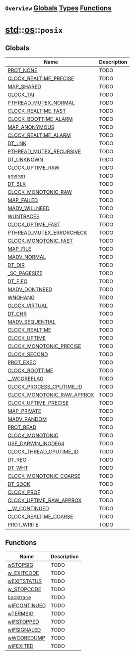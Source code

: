 ## `Overview` [Globals](./globals.md) [Types](./types.md) [Functions](./functions.md)
# [std](./../../std.md)::[os](./../os.md)::`posix`
## Globals
|Name|Description|
|----|-----------|
|[PROT_NONE](#todo)|TODO|
|[CLOCK_REALTIME_PRECISE](#todo)|TODO|
|[MAP_SHARED](#todo)|TODO|
|[CLOCK_TAI](#todo)|TODO|
|[PTHREAD_MUTEX_NORMAL](#todo)|TODO|
|[CLOCK_REALTIME_FAST](#todo)|TODO|
|[CLOCK_BOOTTIME_ALARM](#todo)|TODO|
|[MAP_ANONYMOUS](#todo)|TODO|
|[CLOCK_REALTIME_ALARM](#todo)|TODO|
|[DT_LNK](#todo)|TODO|
|[PTHREAD_MUTEX_RECURSIVE](#todo)|TODO|
|[DT_UNKNOWN](#todo)|TODO|
|[CLOCK_UPTIME_RAW](#todo)|TODO|
|[environ](#todo)|TODO|
|[DT_BLK](#todo)|TODO|
|[CLOCK_MONOTONIC_RAW](#todo)|TODO|
|[MAP_FAILED](#todo)|TODO|
|[MADV_WILLNEED](#todo)|TODO|
|[WUNTRACES](#todo)|TODO|
|[CLOCK_UPTIME_FAST](#todo)|TODO|
|[PTHREAD_MUTEX_ERRORCHECK](#todo)|TODO|
|[CLOCK_MONOTONIC_FAST](#todo)|TODO|
|[MAP_FILE](#todo)|TODO|
|[MADV_NORMAL](#todo)|TODO|
|[DT_DIR](#todo)|TODO|
|[_SC_PAGESIZE](#todo)|TODO|
|[DT_FIFO](#todo)|TODO|
|[MADV_DONTNEED](#todo)|TODO|
|[WNOHANG](#todo)|TODO|
|[CLOCK_VIRTUAL](#todo)|TODO|
|[DT_CHR](#todo)|TODO|
|[MADV_SEQUENTIAL](#todo)|TODO|
|[CLOCK_REALTIME](#todo)|TODO|
|[CLOCK_UPTIME](#todo)|TODO|
|[CLOCK_MONOTONIC_PRECISE](#todo)|TODO|
|[CLOCK_SECOND](#todo)|TODO|
|[PROT_EXEC](#todo)|TODO|
|[CLOCK_BOOTTIME](#todo)|TODO|
|[__WCOREFLAG](#todo)|TODO|
|[CLOCK_PROCESS_CPUTIME_ID](#todo)|TODO|
|[CLOCK_MONOTONIC_RAW_APPROX](#todo)|TODO|
|[CLOCK_UPTIME_PRECISE](#todo)|TODO|
|[MAP_PRIVATE](#todo)|TODO|
|[MADV_RANDOM](#todo)|TODO|
|[PROT_READ](#todo)|TODO|
|[CLOCK_MONOTONIC](#todo)|TODO|
|[USE_DARWIN_INODE64](#todo)|TODO|
|[CLOCK_THREAD_CPUTIME_ID](#todo)|TODO|
|[DT_REG](#todo)|TODO|
|[DT_WHT](#todo)|TODO|
|[CLOCK_MONOTONIC_COARSE](#todo)|TODO|
|[DT_SOCK](#todo)|TODO|
|[CLOCK_PROF](#todo)|TODO|
|[CLOCK_UPTIME_RAW_APPROX](#todo)|TODO|
|[__W_CONTINUED](#todo)|TODO|
|[CLOCK_REALTIME_COARSE](#todo)|TODO|
|[PROT_WRITE](#todo)|TODO|
## Functions
|Name|Description|
|----|-----------|
|[wSTOPSIG](#todo)|TODO|
|[w_EXITCODE](#todo)|TODO|
|[wEXITSTATUS](#todo)|TODO|
|[w_STOPCODE](#todo)|TODO|
|[backtrace](#todo)|TODO|
|[wIFCONTINUED](#todo)|TODO|
|[wTERMSIG](#todo)|TODO|
|[wIFSTOPPED](#todo)|TODO|
|[wIFSIGNALED](#todo)|TODO|
|[wWCOREDUMP](#todo)|TODO|
|[wIFEXITED](#todo)|TODO|
